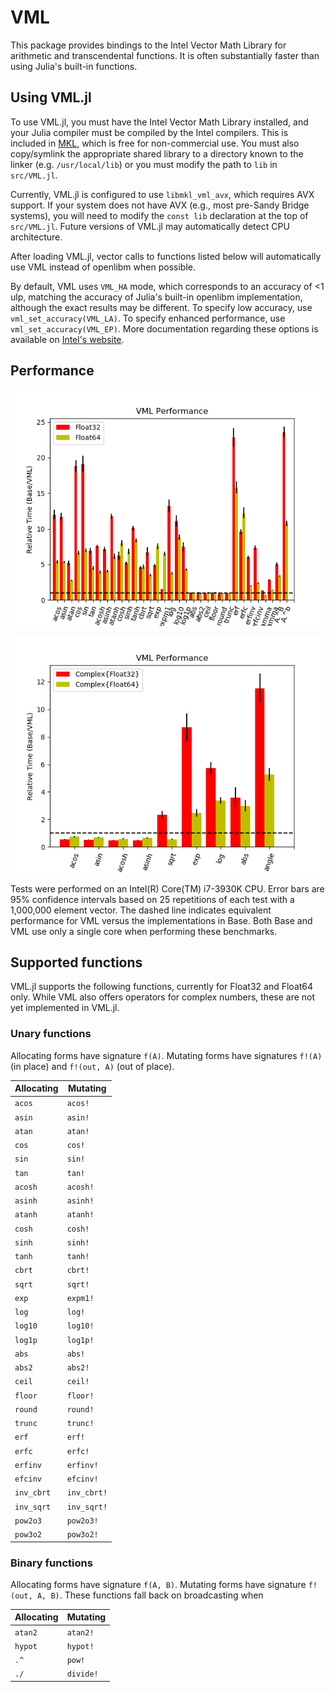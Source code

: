 # VML

This package provides bindings to the Intel Vector Math Library for
arithmetic and transcendental functions. It is often substantially
faster than using Julia's built-in functions.

## Using VML.jl

To use VML.jl, you must have the Intel Vector Math Library installed,
and your Julia compiler must be compiled by the Intel compilers.
This is included in [MKL](http://software.intel.com/en-us/intel-mkl),
which is free for non-commercial use. You must also copy/symlink the
appropriate shared library to a directory known to the linker (e.g.
`/usr/local/lib`) or you must modify the path to `lib` in `src/VML.jl`.

Currently, VML.jl is configured to use `libmkl_vml_avx`, which requires
AVX support. If your system does not have AVX (e.g., most pre-Sandy
Bridge systems), you will need to modify the `const lib` declaration at
the top of `src/VML.jl`. Future versions of VML.jl may automatically
detect CPU architecture.

After loading VML.jl, vector calls to functions listed below will
automatically use VML instead of openlibm when possible.

By default, VML uses `VML_HA` mode, which corresponds to an accuracy of
<1 ulp, matching the accuracy of Julia's built-in openlibm
implementation, although the exact results may be different. To specify
low accuracy, use `vml_set_accuracy(VML_LA)`. To specify enhanced
performance, use `vml_set_accuracy(VML_EP)`. More documentation
regarding these options is available on
[Intel's website](http://software.intel.com/sites/products/documentation/hpc/mkl/vml/vmldata.htm).

## Performance

![VML Performance Comparison](/benchmark/performance.png)

![VML Complex Performance Comparison](/benchmark/performance_complex.png)

Tests were performed on an Intel(R) Core(TM) i7-3930K CPU. Error bars
are 95% confidence intervals based on 25 repetitions of each test with
a 1,000,000 element vector. The dashed line indicates equivalent
performance for VML versus the implementations in Base. Both Base and
VML use only a single core when performing these benchmarks.

## Supported functions

VML.jl supports the following functions, currently for Float32 and
Float64 only. While VML also offers operators for complex numbers,
these are not yet implemented in VML.jl.

### Unary functions

Allocating forms have signature `f(A)`. Mutating forms have signatures
`f!(A)` (in place) and `f!(out, A)` (out of place).

Allocating | Mutating
-----------|---------
`acos`     | `acos!`
`asin`     | `asin!`
`atan`     | `atan!`
`cos`      | `cos!`
`sin`      | `sin!`
`tan`      | `tan!`
`acosh`    | `acosh!`
`asinh`    | `asinh!`
`atanh`    | `atanh!`
`cosh`     | `cosh!`
`sinh`     | `sinh!`
`tanh`     | `tanh!`
`cbrt`     | `cbrt!`
`sqrt`     | `sqrt!`
`exp`      | `expm1!`
`log`      | `log!`
`log10`    | `log10!`
`log1p`    | `log1p!`
`abs`      | `abs!`
`abs2`     | `abs2!`
`ceil`     | `ceil!`
`floor`    | `floor!`
`round`    | `round!`
`trunc`    | `trunc!`
`erf`      | `erf!`
`erfc`     | `erfc!`
`erfinv`   | `erfinv!`
`efcinv`   | `efcinv!`
`inv_cbrt` | `inv_cbrt!`
`inv_sqrt` | `inv_sqrt!`
`pow2o3`   | `pow2o3!`
`pow3o2`   | `pow3o2!`

### Binary functions

Allocating forms have signature `f(A, B)`. Mutating forms have
signature `f!(out, A, B)`. These functions fall back on broadcasting
when 

Allocating | Mutating
-----------|---------
`atan2`    | `atan2!`
`hypot`    | `hypot!`
`.^`       | `pow!`
`./`       | `divide!`
